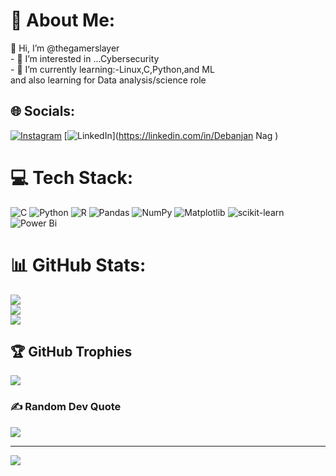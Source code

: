 # 💫 About Me:
 👋 Hi, I’m @thegamerslayer<br>- 👀 I’m interested in ...Cybersecurity<br>- 🌱 I’m currently learning:-Linux,C,Python,and ML<br> and also learning for Data analysis/science role<br>


## 🌐 Socials:
 [![Instagram](https://img.shields.io/badge/Instagram-%23E4405F.svg?logo=Instagram&logoColor=white)](https://instagram.com/the_sentinel7) [![LinkedIn](www.linkedin.com/in/debanjan-nag-9b4659282)](https://linkedin.com/in/Debanjan Nag ) 

# 💻 Tech Stack:
![C](https://img.shields.io/badge/c-%2300599C.svg?style=for-the-badge&logo=c&logoColor=white) ![Python](https://img.shields.io/badge/python-3670A0?style=for-the-badge&logo=python&logoColor=ffdd54) ![R](https://img.shields.io/badge/r-%23276DC3.svg?style=for-the-badge&logo=r&logoColor=white) ![Pandas](https://img.shields.io/badge/pandas-%23150458.svg?style=for-the-badge&logo=pandas&logoColor=white) ![NumPy](https://img.shields.io/badge/numpy-%23013243.svg?style=for-the-badge&logo=numpy&logoColor=white) ![Matplotlib](https://img.shields.io/badge/Matplotlib-%23ffffff.svg?style=for-the-badge&logo=Matplotlib&logoColor=black) ![scikit-learn](https://img.shields.io/badge/scikit--learn-%23F7931E.svg?style=for-the-badge&logo=scikit-learn&logoColor=white) ![Power Bi](https://img.shields.io/badge/power_bi-F2C811?style=for-the-badge&logo=powerbi&logoColor=black)
# 📊 GitHub Stats:
![](https://github-readme-stats.vercel.app/api?username=thegamerslayer&theme=dark&hide_border=false&include_all_commits=true&count_private=true)<br/>
![](https://github-readme-streak-stats.herokuapp.com/?user=thegamerslayer&theme=dark&hide_border=false)<br/>
![](https://github-readme-stats.vercel.app/api/top-langs/?username=thegamerslayer&theme=dark&hide_border=false&include_all_commits=true&count_private=true&layout=compact)

## 🏆 GitHub Trophies
![](https://github-profile-trophy.vercel.app/?username=thegamerslayer&theme=radical&no-frame=false&no-bg=true&margin-w=4)

### ✍️ Random Dev Quote
![](https://quotes-github-readme.vercel.app/api?type=horizontal&theme=radical)

---
[![](https://visitcount.itsvg.in/api?id=thegamerslayer&icon=5&color=3)](https://visitcount.itsvg.in)

<!-- Proudly created with GPRM ( https://gprm.itsvg.in ) -->
